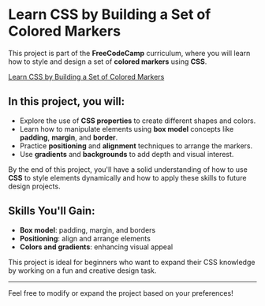 # Learn CSS by Building a Set of Colored Markers

This project is part of the **FreeCodeCamp** curriculum, where you will learn how to style and design a set of **colored markers** using **CSS**.

[Learn CSS by Building a Set of Colored Markers](https://freecodecamp-responsive-web-design.github.io/learn-css-by-building-a-set-of-colored-markers/)

## In this project, you will:
- Explore the use of **CSS properties** to create different shapes and colors.
- Learn how to manipulate elements using **box model** concepts like **padding**, **margin**, and **border**.
- Practice **positioning** and **alignment** techniques to arrange the markers.
- Use **gradients** and **backgrounds** to add depth and visual interest.

By the end of this project, you'll have a solid understanding of how to use **CSS** to style elements dynamically and how to apply these skills to future design projects.

## Skills You'll Gain:
- **Box model**: padding, margin, and borders
- **Positioning**: align and arrange elements
- **Colors and gradients**: enhancing visual appeal

This project is ideal for beginners who want to expand their CSS knowledge by working on a fun and creative design task.

---

Feel free to modify or expand the project based on your preferences!
